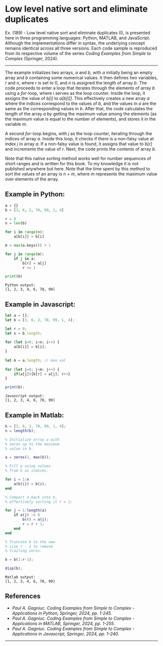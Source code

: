 # Low level native sort and eliminate duplicates

Ex. (189) - Low level native sort and eliminate duplicates (I), is presented here in three programming languages: Python, MATLAB, and JavaScript. Although the implementations differ in syntax, the underlying concept remains identical across all three versions. Each code sample is reproduced from its respective volume of the series <i>Coding Examples from Simple to Complex</i> (Springer, 2024).

***

The example initializes two arrays, <i>a</i> and <i>b</i>, with <i>a</i> initially being an empty array and <i>b</i> containing some numerical values. It then defines two variables, <i>r</i> and <i>n</i>, where <i>r</i> is set to 0, and <i>n</i> is assigned the length of array <i>b</i>. The code proceeds to enter a loop that iterates through the elements of array <i>b</i> using a <i>for</i>-loop, where <i>i</i> serves as the loop counter. Inside the loop, it assigns the value of <i>b[i]</i> to <i>a[b[i]]</i>. This effectively creates a new array <i>a</i> where the indices correspond to the values of <i>b</i>, and the values in <i>a</i> are the same as the corresponding values in <i>b</i>. After that, the code calculates the length of the array <i>a</i> by getting the maximum value among the elements (as the maximum value is equal to the number of elements), and stores it in the variable <i>m</i>.

A second <i>for</i>-loop begins, with <i>j</i> as the loop counter, iterating through the indices of array <i>a</i>. Inside this loop, it checks if there is a non-falsy value at index <i>j</i> in array <i>a</i>. If a non-falsy value is found, it assigns that value to <i>b[r]</i> and increments the value of <i>r</i>. Next, the code prints the contents of array <i>b</i>.

Note that this native sorting method works well for number sequences of short ranges and is written for this book. To my knowledge it is not published anywhere but here. Note that the time spent by this method to sort the values of an array is <i>n + m</i>, where <i>m</i> represents the maximum value over elements of the array.

## Example in Python:

```python
a = {}
b = [3, 6, 2, 78, 99, 1, 4]

r = 0
n = len(b)

for i in range(n):
    a[b[i]] = b[i]

m = max(a.keys()) + 1

for j in range(m):
    if j in a:
        b[r] = a[j]
        r += 1

print(b)
``` 

```text
Python output:
[1, 2, 3, 4, 6, 78, 99]
```

## Example in Javascript:

```javascript
let a = [];
let b = [3, 6, 2, 78, 99, 1, 4];

let r = 0;
let n = b.length;
    
for (let i=0; i<n; i++) {
    a[b[i]] = b[i];
}
    
let m = a.length; // max val
    
for (let j=0; j<m; j++) {
    if(a[j]){b[r] = a[j]; r++}
}

print(b);
```

```text
Javascript output:
[1, 2, 3, 4, 6, 78, 99]
```

## Example in Matlab:

```matlab
b = [3, 6, 2, 78, 99, 1, 4];
n = length(b);

% Initialize array a with 
% zeros up to the maximum 
% value in b.

a = zeros(1, max(b));

% Fill a using values 
% from b as indices.

for i = 1:n
    a(b(i)) = b(i);
end

% Compact a back into b, 
% effectively sorting it r = 1;

for j = 1:length(a)
    if a(j) ~= 0
        b(r) = a(j);
        r = r + 1;
    end
end

% Truncate b to the new 
% size r - 1 to remove 
% trailing zeros.

b = b(1:r-1);

disp(b);
```

```text
Matlab output:
[1, 2, 3, 4, 6, 78, 99]
```

## References

- <i>Paul A. Gagniuc. Coding Examples from Simple to Complex - Applications in Python, Springer, 2024, pp. 1-245.</i>
- <i>Paul A. Gagniuc. Coding Examples from Simple to Complex - Applications in MATLAB, Springer, 2024, pp. 1-255.</i>
- <i>Paul A. Gagniuc. Coding Examples from Simple to Complex - Applications in Javascript, Springer, 2024, pp. 1-240.</i>

***
